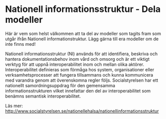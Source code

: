 # Nationell informationsstruktur - Dela modeller

Här är vem som helst välkommen att ta del av modeller som tagits fram som utgår ifrån Nationell informationstruktur. Lägg gärna till era modeller om de inte finns med!

Nationell informationsstruktur (NI) används för att identifiera, beskriva och hantera dokumentationsbehov inom vård och omsorg och är ett viktigt verktyg för att uppnå interoperabilitet inom och mellan olika aktörer. Interoperabilitet definieras som förmåga hos system, organisationer eller verksamhetsprocesser att fungera tillsammans och kunna kommunicera med varandra genom att överenskomna regler följs. Socialstyrelsen har ett nationellt samordningsuppdrag för den gemensamma informationsstrukturen vilket innefattar den del av interoperabilitet som benämns semantisk interoperabilitet.

Läs mer: http://www.socialstyrelsen.se/nationellehalsa/nationellinformationsstruktur
